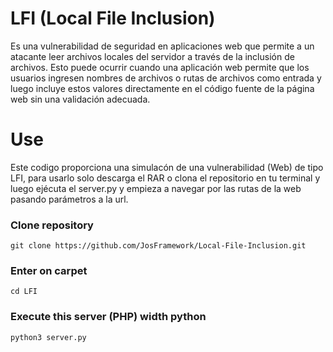 <h1>LFI (Local File Inclusion) </h1>
Es una vulnerabilidad de seguridad en aplicaciones web que permite a un atacante leer archivos locales del servidor a través de la inclusión de archivos. Esto puede ocurrir cuando una aplicación web 
permite que los usuarios ingresen nombres de archivos o rutas de archivos como entrada y luego incluye estos valores directamente en el código fuente de la página web sin una validación adecuada.

<h1>Use</h1>
<span>Este codigo proporciona una simulacón de una vulnerabilidad (Web) de tipo LFI, para usarlo solo descarga el RAR 
o clona el repositorio en tu terminal y luego ejécuta el server.py y empieza a navegar por las rutas de la web
pasando parámetros a la url.</span>

<h3>Clone repository </h3>
       
    git clone https://github.com/JosFramework/Local-File-Inclusion.git

<h3>Enter on carpet </h3>

    cd LFI


<h3>Execute this server (PHP) width python</h3>

    python3 server.py
